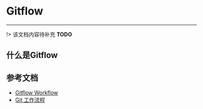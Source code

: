 # Gitflow

---

!> 该文档内容待补充 **TODO**

## 什么是Gitflow

## 参考文档
- [Gitflow Workflow](https://www.atlassian.com/git/tutorials/comparing-workflows/gitflow-workflow)
- [Git 工作流程](https://www.ruanyifeng.com/blog/2015/12/git-workflow.html)